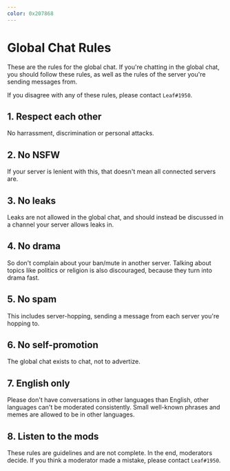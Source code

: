 ```yaml
---
color: 0x207868
---
```


# Global Chat Rules
These are the rules for the global chat. If you're chatting in the global chat, you should follow these rules, as well as the rules of the server you're sending messages from.

If you disagree with any of these rules, please contact `Leaf#1950`.

## 1. Respect each other
No harrassment, discrimination or personal attacks.

## 2. No NSFW
If your server is lenient with this, that doesn't mean all connected servers are.

## 3. No leaks
Leaks are not allowed in the global chat, and should instead be discussed in a channel your server allows leaks in.

## 4. No drama
So don't complain about your ban/mute in another server.
Talking about topics like politics or religion is also discouraged, because they turn into drama fast.
<!-- If you have a complaint about a TCN server, you can join the [TCN Hub](<invite>) and send a message to our modmail bot. -->

## 5. No spam
This includes server-hopping, sending a message from each server you're hopping to.

## 6. No self-promotion
The global chat exists to chat, not to advertize. 

## 7. English only
Please don't have conversations in other languages than English, other languages can't be moderated consistently.
Small well-known phrases and memes are allowed to be in other languages.

## 8. Listen to the mods
These rules are guidelines and are not complete. In the end, moderators decide.
If you think a moderator made a mistake, please contact `Leaf#1950`.